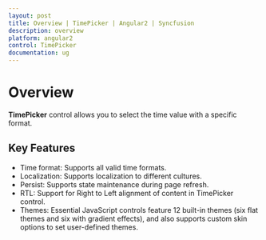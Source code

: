 ```yaml
---
layout: post
title: Overview | TimePicker | Angular2 | Syncfusion
description: overview
platform: angular2
control: TimePicker
documentation: ug
---
```

# Overview

**TimePicker** control allows you to select the time value with a specific format. 

## Key Features

* Time format: Supports all valid time formats.
* Localization: Supports localization to different cultures.
* Persist: Supports state maintenance during page refresh.
* RTL: Support for Right to Left alignment of content in TimePicker control.
* Themes: Essential JavaScript controls feature 12 built-in themes (six flat themes and six with gradient effects), and also supports custom skin options to set user-defined themes.


